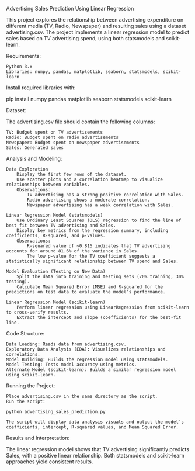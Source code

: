 Advertising Sales Prediction Using Linear Regression

This project explores the relationship between advertising expenditure on different media (TV, Radio, Newspaper) and resulting sales using a dataset advertising.csv. 
The project implements a linear regression model to predict sales based on TV advertising spend, using both statsmodels and scikit-learn.

Requirements:

    Python 3.x
    Libraries: numpy, pandas, matplotlib, seaborn, statsmodels, scikit-learn

Install required libraries with:

pip install numpy pandas matplotlib seaborn statsmodels scikit-learn

Dataset:

The advertising.csv file should contain the following columns:

    TV: Budget spent on TV advertisements
    Radio: Budget spent on radio advertisements
    Newspaper: Budget spent on newspaper advertisements
    Sales: Generated sales

Analysis and Modeling:

    Data Exploration
        Display the first few rows of the dataset.
        Use scatter plots and a correlation heatmap to visualize relationships between variables.
        Observations:
            TV advertising has a strong positive correlation with Sales.
            Radio advertising shows a moderate correlation.
            Newspaper advertising has a weak correlation with Sales.

    Linear Regression Model (statsmodels)
        Use Ordinary Least Squares (OLS) regression to find the line of best fit between TV advertising and Sales.
        Display key metrics from the regression summary, including coefficients, R-squared, and p-values.
        Observations:
            R-squared value of ~0.816 indicates that TV advertising accounts for around 81.6% of the variance in Sales.
            The low p-value for the TV coefficient suggests a statistically significant relationship between TV spend and Sales.

    Model Evaluation (Testing on New Data)
        Split the data into training and testing sets (70% training, 30% testing).
        Calculate Mean Squared Error (MSE) and R-squared for the predictions on test data to evaluate the model’s performance.

    Linear Regression Model (scikit-learn)
        Perform linear regression using LinearRegression from scikit-learn to cross-verify results.
        Extract the intercept and slope (coefficients) for the best-fit line.

Code Structure:

    Data Loading: Reads data from advertising.csv.
    Exploratory Data Analysis (EDA): Visualizes relationships and correlations.
    Model Building: Builds the regression model using statsmodels.
    Model Testing: Tests model accuracy using metrics.
    Alternate Model (scikit-learn): Builds a similar regression model using scikit-learn.

Running the Project:

    Place advertising.csv in the same directory as the script.
    Run the script:

    python advertising_sales_prediction.py

    The script will display data analysis visuals and output the model’s coefficients, intercept, R-squared values, and Mean Squared Error.

Results and Interpretation:

The linear regression model shows that TV advertising significantly predicts Sales, with a positive linear relationship. 
Both statsmodels and scikit-learn approaches yield consistent results.
